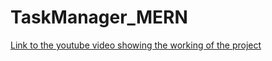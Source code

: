 # TaskManager_MERN

[Link to the youtube video showing the working of the project](https://youtu.be/7YOYvHEjNNc)
